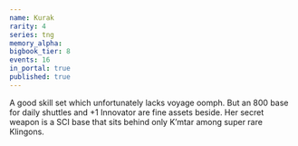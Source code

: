 ```yaml
---
name: Kurak
rarity: 4
series: tng
memory_alpha:
bigbook_tier: 8
events: 16
in_portal: true
published: true
---
```


A good skill set which unfortunately lacks voyage oomph. But an 800 base for daily shuttles and +1 Innovator are fine assets beside. Her secret weapon is a SCI base that sits behind only K’mtar among super rare Klingons.
